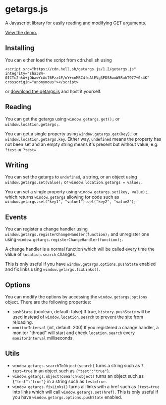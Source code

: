 # getargs.js

A Javascript library for easily reading and modifying GET arguments.

[View the demo.](https://hellshltd.github.io/getargs.js/)

## Installing

You can either load the script from cdn.hell.sh using

    <script src="https://cdn.hell.sh/getargs.js/1.2/getargs.js" integrity="sha384-0ICTc2hkA+jObawYcAu76Pzz4F/nY+xnMBC4feAlEVg3PDS8woW5RuhT977+0s4K" crossorigin="anonymous"></script>

or [download the getargs.js](https://raw.githubusercontent.com/hellshltd/getargs.js/master/getargs.js) and host it yourself.

## Reading

You can get the getargs using `window.getargs.get();` or `window.location.getargs;`.

You can get a single property using `window.getargs.get(key);` or `window.location.getargs.key`. Either way, `undefined` means the property has not been set and an empty string means it's present but without value, e.g. `?test` or `?test=`.

## Writing

You can set the getargs to `undefined`, a string, or an object using `window.getargs.set(value);` or `window.location.getargs = value;`.

You can set a single property using `window.getargs.set(key, value);`, which returns `window.getargs` allowing for code such as `window.getargs.set("key1", "value1").set("key2", "value2");`

## Events

You can register a change handler using `window.getargs.registerChangeHandler(function);` and unregister one using `window.getargs.registerChangeHandler(function);`.

A change handler is a normal function which will be called every time the value of `location.search` changes.

This is only useful if you have `window.getargs.options.pushState` enabled and fix links using `window.getargs.fixLinks()`.

## Options

You can modify the options by accessing the `window.getargs.options` object. There are the following properties:

- `pushState` (boolean, default: false) If true, `history.pushState` will be used instead of `window.location.search` to prevent the site from reloading.
- `monitorInterval` (int, default: 200) If you registered a change handler, a monitor "thread" will start and check `location.search` every `monitorInterval` milliseconds.

## Utils

- `window.getargs.searchToObject(search)` turns a string such as `?test=true` in an object such as `{"test":"true"}`.
- `window.getargs.objectToSearch(object)` turns an object such as `{"test":"true"}` in a string such as `test=true`.
- `window.getargs.fixLinks()` turns all links with a href such as `?test=true` into links which will call `window.getargs.set(href)`. This is only useful if you have `window.getargs.options.pushState` enabled.
